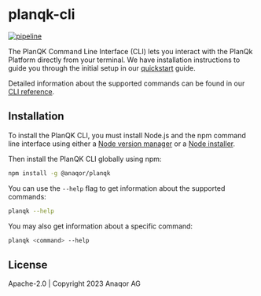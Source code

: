 planqk-cli
==========

[![pipeline](https://github.com/PlanQK/planqk-cli/actions/workflows/pipeline.yml/badge.svg)](https://github.com/PlanQK/planqk-cli/actions/workflows/pipeline.yml)

The PlanQK Command Line Interface (CLI) lets you interact with the PlanQk Platform directly from your terminal.
We have installation instructions to guide you through the initial setup in our
[quickstart](https://docs.platform.planqk.de/docs/getting-started/quickstart.html) guide.

Detailed information about the supported commands can be found in our
[CLI reference](https://docs.platform.planqk.de/docs/getting-started/cli-reference.html).

## Installation

To install the PlanQK CLI, you must install Node.js and the npm command line interface using either a
[Node version manager](https://github.com/nvm-sh/nvm) or a [Node installer](https://nodejs.org/en/download).

Then install the PlanQK CLI globally using npm:

```bash
npm install -g @anaqor/planqk
```

You can use the `--help` flag to get information about the supported commands:

``` bash
planqk --help
```

You may also get information about a specific command:

``` bash
planqk <command> --help
```

## License

Apache-2.0 | Copyright 2023 Anaqor AG
